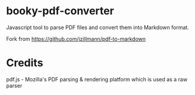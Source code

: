 # booky-pdf-converter

Javascript tool to parse PDF files and convert them into Markdown format. 


Fork from https://github.com/jzillmann/pdf-to-markdown



# Credits
pdf.js - Mozilla's PDF parsing & rendering platform which is used as a raw parser
